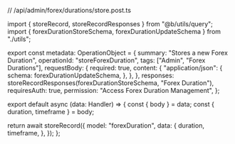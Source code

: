 // /api/admin/forex/durations/store.post.ts

import { storeRecord, storeRecordResponses } from "@b/utils/query";
import { forexDurationStoreSchema, forexDurationUpdateSchema } from "./utils";

export const metadata: OperationObject = {
  summary: "Stores a new Forex Duration",
  operationId: "storeForexDuration",
  tags: ["Admin", "Forex Durations"],
  requestBody: {
    required: true,
    content: {
      "application/json": {
        schema: forexDurationUpdateSchema,
      },
    },
  },
  responses: storeRecordResponses(forexDurationStoreSchema, "Forex Duration"),
  requiresAuth: true,
  permission: "Access Forex Duration Management",
};

export default async (data: Handler) => {
  const { body } = data;
  const { duration, timeframe } = body;

  return await storeRecord({
    model: "forexDuration",
    data: {
      duration,
      timeframe,
    },
  });
};
